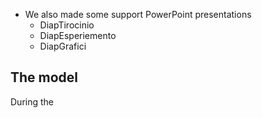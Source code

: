 - We also made some support PowerPoint presentations
    - DiapTirocinio
    - DiapEsperiemento
    - DiapGrafici

## The model

During the 